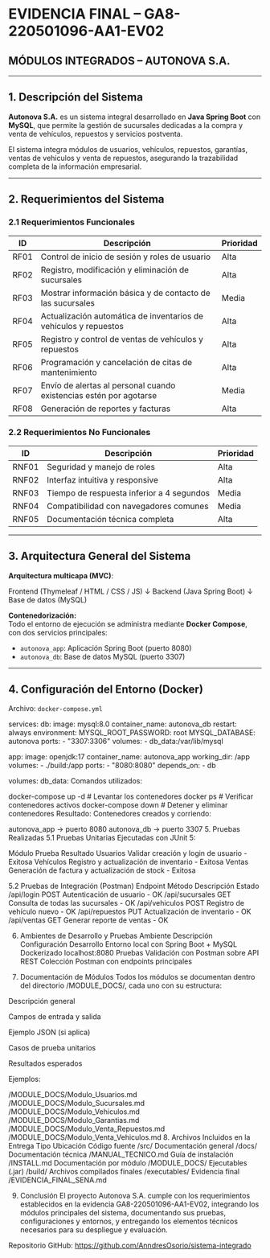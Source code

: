 # EVIDENCIA FINAL – GA8-220501096-AA1-EV02  
## MÓDULOS INTEGRADOS – AUTONOVA S.A.

---

## 1. Descripción del Sistema

**Autonova S.A.** es un sistema integral desarrollado en **Java Spring Boot** con **MySQL**, que permite la gestión de sucursales dedicadas a la compra y venta de vehículos, repuestos y servicios postventa.

El sistema integra módulos de usuarios, vehículos, repuestos, garantías, ventas de vehiculos y venta de repuestos, asegurando la trazabilidad completa de la información empresarial.

---

## 2. Requerimientos del Sistema

### 2.1 Requerimientos Funcionales
| ID | Descripción | Prioridad |
|----|--------------|------------|
| RF01 | Control de inicio de sesión y roles de usuario | Alta |
| RF02 | Registro, modificación y eliminación de sucursales | Alta |
| RF03 | Mostrar información básica y de contacto de las sucursales | Media |
| RF04 | Actualización automática de inventarios de vehículos y repuestos | Alta |
| RF05 | Registro y control de ventas de vehículos y repuestos | Alta |
| RF06 | Programación y cancelación de citas de mantenimiento | Alta |
| RF07 | Envío de alertas al personal cuando existencias estén por agotarse | Media |
| RF08 | Generación de reportes y facturas | Alta |

### 2.2 Requerimientos No Funcionales
| ID | Descripción | Prioridad |
|----|--------------|------------|
| RNF01 | Seguridad y manejo de roles | Alta |
| RNF02 | Interfaz intuitiva y responsive | Alta |
| RNF03 | Tiempo de respuesta inferior a 4 segundos | Media |
| RNF04 | Compatibilidad con navegadores comunes | Media |
| RNF05 | Documentación técnica completa | Alta |

---

## 3. Arquitectura General del Sistema

**Arquitectura multicapa (MVC)**:

Frontend (Thymeleaf / HTML / CSS / JS)
↓
Backend (Java Spring Boot)
↓
Base de datos (MySQL)

**Contenedorización:**  
Todo el entorno de ejecución se administra mediante **Docker Compose**, con dos servicios principales:
- `autonova_app`: Aplicación Spring Boot (puerto 8080)
- `autonova_db`: Base de datos MySQL (puerto 3307)

---

## 4. Configuración del Entorno (Docker)

Archivo: `docker-compose.yml`

services:
  db:
    image: mysql:8.0
    container_name: autonova_db
    restart: always
    environment:
      MYSQL_ROOT_PASSWORD: root
      MYSQL_DATABASE: autonova
    ports:
      - "3307:3306"
    volumes:
      - db_data:/var/lib/mysql

  app:
    image: openjdk:17
    container_name: autonova_app
    working_dir: /app
    volumes:
      - ./build:/app
    ports:
      - "8080:8080"
    depends_on:
      - db

volumes:
  db_data:
Comandos utilizados:


docker-compose up -d        # Levantar los contenedores
docker ps                   # Verificar contenedores activos
docker-compose down         # Detener y eliminar contenedores
Resultado:
Contenedores creados y corriendo:

autonova_app    ->  puerto 8080
autonova_db     ->  puerto 3307
5. Pruebas Realizadas
5.1 Pruebas Unitarias
Ejecutadas con JUnit 5:

Módulo	Prueba	Resultado
Usuarios	Validar creación y login de usuario	- Exitosa
Vehículos	Registro y actualización de inventario	- Exitosa
Ventas	Generación de factura y actualización de stock	- Exitosa

5.2 Pruebas de Integración (Postman)
Endpoint	Método	Descripción	Estado
/api/login	POST	Autenticación de usuario	- OK
/api/sucursales	GET	Consulta de todas las sucursales	- OK
/api/vehiculos	POST	Registro de vehículo nuevo	- OK
/api/repuestos	PUT	Actualización de inventario	- OK
/api/ventas	GET	Generar reporte de ventas	- OK

6. Ambientes de Desarrollo y Pruebas
Ambiente	Descripción	Configuración
Desarrollo	Entorno local con Spring Boot + MySQL Dockerizado	localhost:8080
Pruebas	Validación con Postman sobre API REST	Colección Postman con endpoints principales

7. Documentación de Módulos
Todos los módulos se documentan dentro del directorio /MODULE_DOCS/, cada uno con su estructura:

Descripción general

Campos de entrada y salida

Ejemplo JSON (si aplica)

Casos de prueba unitarios

Resultados esperados

Ejemplos:

/MODULE_DOCS/Modulo_Usuarios.md
/MODULE_DOCS/Modulo_Sucursales.md
/MODULE_DOCS/Modulo_Vehiculos.md
/MODULE_DOCS/Modulo_Garantias.md
/MODULE_DOCS/Modulo_Venta_Repuestos.md
/MODULE_DOCS/Modulo_Venta_Vehiculos.md
8. Archivos Incluidos en la Entrega
Tipo	Ubicación
Código fuente	/src/
Documentación general	/docs/
Documentación técnica	/MANUAL_TECNICO.md
Guía de instalación	/INSTALL.md
Documentación por módulo	/MODULE_DOCS/
Ejecutables (.jar)	/build/
Archivos compilados finales	/executables/
Evidencia final	/EVIDENCIA_FINAL_SENA.md


9. Conclusión
El proyecto Autonova S.A. cumple con los requerimientos establecidos en la evidencia GA8-220501096-AA1-EV02, integrando los módulos principales del sistema, documentando sus pruebas, configuraciones y entornos, y entregando los elementos técnicos necesarios para su despliegue y evaluación.

Repositorio GitHub: https://github.com/AnndresOsorio/sistema-integrado
